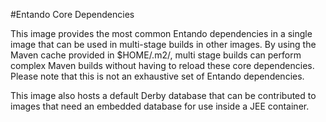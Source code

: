 #Entando Core Dependencies

This image provides the most common Entando dependencies in a single image that can be used in multi-stage builds in other images. 
By using the Maven cache provided in $HOME/.m2/, multi stage builds can perform complex Maven builds without having to reload
these core dependencies. Please note that this is not an exhaustive set of Entando dependencies.

This image also hosts a default Derby database that can be contributed to images that need an embedded database for use inside
a JEE container. 
